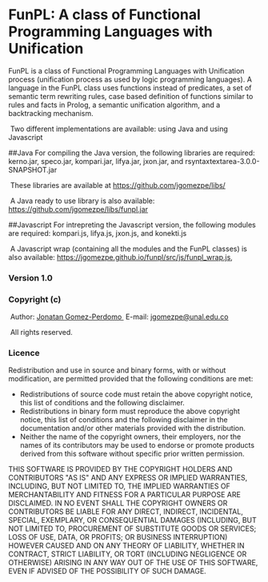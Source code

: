 # FunPL: A class of Functional Programming Languages with Unification
FunPL is a class of Functional Programming Languages with Unification process (unification process as used by logic programming languages). A language in the FunPL class uses functions instead of predicates, a set of semantic term rewriting rules, case based definition of functions similar to rules and facts in Prolog, a semantic unification algorithm, and a backtracking mechanism. 

&nbsp;Two different implementations are available: using Java and using Javascript

##Java
For compiling the Java version, the following libraries are required: kerno.jar, speco.jar, kompari.jar, lifya.jar, jxon.jar, and  rsyntaxtextarea-3.0.0-SNAPSHOT.jar

&nbsp;These libraries are available at <A HREF="https://github.com/jgomezpe/libs/">https://github.com/jgomezpe/libs/</A>

&nbsp;A Java ready to use library is also available: <A HREF="https://github.com/jgomezpe/libs/funpl.jar">https://github.com/jgomezpe/libs/funpl.jar</A>

##Javascript
For intrepreting the Javascript version, the following modules are required: kompari.js, lifya.js, jxon.js, and konekti.js

&nbsp;A Javascript wrap (containing all the modules and the FunPL classes) is also available: <A HREF="https://jgomezpe.github.io/funpl/src/js/funpl_wrap.js">https://jgomezpe.github.io/funpl/src/js/funpl_wrap.js</A>, 


<h3>Version 1.0</h3>
<h3>Copyright (c)</h3>
&nbsp;Author: <A HREF="https://disi.unal.edu.co/~jgomezpe/"> Jonatan Gomez-Perdomo </A>
&nbsp;E-mail: <A HREF="mailto:jgomezpe@unal.edu.co">jgomezpe@unal.edu.co</A>

&nbsp;All rights reserved.

<h3>Licence</h3>
Redistribution and use in source and binary forms, with or without modification, are permitted provided that the following conditions are met:

<ul>
    <li> Redistributions of source code must retain the above copyright notice,
            this list of conditions and the following disclaimer.</li>
    <li> Redistributions in binary form must reproduce the above copyright notice,
            this list of conditions and the following disclaimer in the documentation
            and/or other materials provided with the distribution.</li>
    <li> Neither the name of the copyright owners, their employers, nor the
            names of its contributors may be used to endorse or promote products
            derived from this software without specific prior written permission.</li>
</ul>

THIS SOFTWARE IS PROVIDED BY THE COPYRIGHT HOLDERS AND CONTRIBUTORS "AS IS"
        AND ANY EXPRESS OR IMPLIED WARRANTIES, INCLUDING, BUT NOT LIMITED TO, THE
        IMPLIED WARRANTIES OF MERCHANTABILITY AND FITNESS FOR A PARTICULAR PURPOSE ARE
        DISCLAIMED.  IN NO EVENT SHALL THE COPYRIGHT OWNERS OR CONTRIBUTORS BE
        LIABLE FOR ANY DIRECT, INDIRECT, INCIDENTAL, SPECIAL, EXEMPLARY, OR
        CONSEQUENTIAL DAMAGES (INCLUDING, BUT NOT LIMITED TO, PROCUREMENT OF
        SUBSTITUTE GOODS OR SERVICES; LOSS OF USE, DATA, OR PROFITS; OR BUSINESS INTERRUPTION)
        HOWEVER CAUSED AND ON ANY THEORY OF LIABILITY, WHETHER IN CONTRACT, STRICT LIABILITY,
        OR TORT (INCLUDING NEGLIGENCE OR OTHERWISE) ARISING IN ANY WAY OUT OF THE USE OF 
        THIS SOFTWARE, EVEN IF ADVISED OF THE POSSIBILITY OF SUCH DAMAGE.
